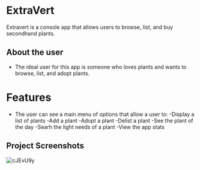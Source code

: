 # ExtraVert
  Extravert is a console app that allows users to browse, list, and buy secondhand plants. 
  
## About the user
- The ideal user for this app is someone who loves plants and wants to browse, list, and adopt plants.

# Features
- The user can see a main menu of options that allow a user to:
   -Display a list of plants
   -Add a plant
   -Adopt a plant
   -Delist a plant
   -See the plant of the day
   -Searh the light needs of a plant
   -View the app stats
  
## Project Screenshots
![cJEvU9y](https://github.com/dylankmoore/ExtraVert/assets/134669892/e3269889-a0c1-40ec-bb27-e8ed73f3f751)
